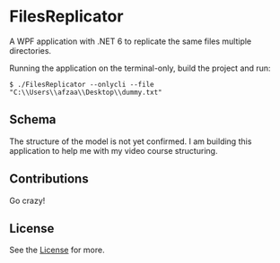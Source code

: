 ﻿# FilesReplicator

A WPF application with .NET 6 to replicate the same files multiple directories. 

Running the application on the terminal-only, build the project and run:

```shell
$ ./FilesReplicator --onlycli --file "C:\\Users\\afzaa\\Desktop\\dummy.txt"
```

## Schema

The structure of the model is not yet confirmed. I am building this application
to help me with my video course structuring. 

## Contributions

Go crazy!

## License

See the [License](/license) for more.
